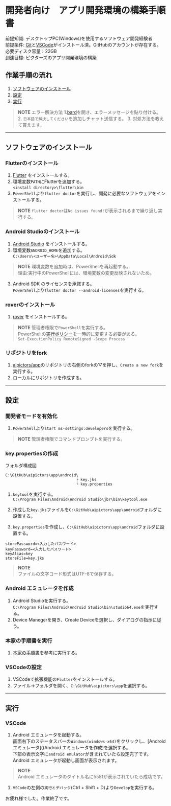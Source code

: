 # 開発者向け　アプリ開発環境の構築手順書

前提知識: デスクトップPC(Windows)を使用するソフトウェア開発経験者  
前提条件:  [Git](https://git-scm.com/)と[VSCode](https://code.visualstudio.com/)がインストール済。GitHubのアカウントが存在する。  
必要ディスク容量：22GB  
到達目標: ピクターズのアプリ開発環境の構築  
<!-- 容量計算
Flutter…2.07 GB
Android Studio…8 GB
https://developer.android.com/studio/install?hl=ja#windows
Android avd…8.64 GB
リポジトリ…20.4 MB
-->
## 作業手順の流れ
1. [ソフトウェアのインストール](#ソフトウェアのインストール)
1. [設定](#設定)
1. [実行](#実行)

> **NOTE**
> エラー解決方法
> 1.[bard](https://bard.google.com/)を開き、エラーメッセージを貼り付ける。
> 2. `日本語で解決してください`を追加しチャット送信する。
> 3. 対処方法を教えて貰えます。

---

## ソフトウェアのインストール
### Flutterのインストール
1. [Flutter](https://docs.flutter.dev/get-started/install/windows) をインストールする。
1.  環境変数`PATH`にFlutterを追加する。   
   `<install directory>\flutter\bin`
1. `PowerShell`より`flutter doctor`を実行し、開発に必要なソフトウェアをインストールする。
> **NOTE**
> `flutter doctor`は`No issues found!`が表示されるまで繰り返し実行する。

### Android Studioのインストール
1. [Android Studio](https://docs.flutter.dev/get-started/install/windows#android-setup) をインストールする。
1. 環境変数`ANDROID_HOME`を追加する。  
`C:\Users\<ユーザー名>\AppData\Local\Android\Sdk`  
> **NOTE**
> 環境変数を追加時は、PowerShellを再起動する。  
> 理由:実行中のPowerShellには、環境変数の変更反映されないため。  

3. Android SDK のライセンスを承諾する。  
  `PowerShell`より`flutter doctor --android-licenses`を実行する。

### roverのインストール
1. [rover](https://www.apollographql.com/docs/rover/getting-started/#windows-powershell-installer)  をインストールする。
> **NOTE**
> 管理者権限で`PowerShell`を実行する。  
> PowerShellの[実行ポリシー](https://learn.microsoft.com/ja-jp/powershell/module/microsoft.powershell.core/about/about_execution_policies)を一時的に変更する必要がある。    
> `Set-ExecutionPolicy RemoteSigned -Scope Process`

### リポジトリをfork
1. [aipictors/app](https://github.com/aipictors/app)のリポジトリの右側のforkの▽を押し、`Create a new fork`を実行する。
1. ローカルにリポジトリを作成する。

---

## 設定
### 開発者モードを有効化
1. `PowerShell`より`start ms-settings:developers`を実行する。
> **NOTE**
> 管理者権限でコマンドプロンプトを実行する。 

### key.propertiesの作成
フォルダ構成図
```
C:\GitHub\aipictors\app\android\
                               ├ key.jks
                               └ key.properties
```

1. `keytool`を実行する。  
`C:\Program Files\Android\Android Studio\jbr\bin\keytool.exe`
2. 作成した`key.jks`ファイルを`C:\GitHub\aipictors\app\android`フォルダに設置する。

3. `key.properties`を作成し、`C:\GitHub\aipictors\app\android`フォルダに設置する。
```key.properties
storePassword=<入力したパスワード>
keyPassword=<入力したパスワード>
keyAlias=key  
storeFile=key.jks  
```
> **NOTE**  
> ファイルの文字コード形式はUTF-8で保存する。

### Android エミュレータを作成
1. Android Studioを実行する。  
`C:\Program Files\Android\Android Studio\bin\studio64.exe`を実行する。  
1. Device Manegerを開き、Create Deviceを選択し、ダイアログの指示に従う。  

### 本家の手順書を実行
1. [本家の手順書](https://github.com/aipictors/app/blob/main/README.md)を参考に実行する。  

### VSCodeの設定
1. VSCodeで拡張機能の`Flutter`をインストールする。  
1. ファイル→フォルダを開く、`C:\GitHub\aipictors\app`を選択する。  

---

## 実行
### VSCode
1. Android エミュレータを起動する。  
画面右下のステータスバーの`Windows(windows-x64)`をクリックし、[Android エミュレータ]((Android エミュレータを作成)を選択する。  
下部の表示文字に`android emulator`が含まれていたら設定完了です。  
Android エミュレータが起動し画面が表示されます。
> **NOTE**  
> Android エミュレータのタイトル名に5551が表示されていたら成功です。

1. `VSCode`の左側の`実行とデバック`(Ctrl + Shift + D)より`Develop`を実行する。

お疲れ様でした。作業終了です。
